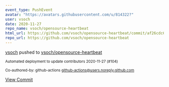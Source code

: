 ```yaml
---
event_type: PushEvent
avatar: "https://avatars.githubusercontent.com/u/814322?"
user: vsoch
date: 2020-11-27
repo_name: vsoch/opensource-heartbeat
html_url: https://github.com/vsoch/opensource-heartbeat/commit/af26cdc6a888fd51a76de3a8a1b9dc4ca4122291
repo_url: https://github.com/vsoch/opensource-heartbeat
---
```


<a href='https://github.com/vsoch' target='_blank'>vsoch</a> pushed to <a href='https://github.com/vsoch/opensource-heartbeat' target='_blank'>vsoch/opensource-heartbeat</a>

<small>Automated deployment to update contributors 2020-11-27 (#104)

Co-authored-by: github-actions <github-actions@users.noreply.github.com></small>

<a href='https://github.com/vsoch/opensource-heartbeat/commit/af26cdc6a888fd51a76de3a8a1b9dc4ca4122291' target='_blank'>View Commit</a>